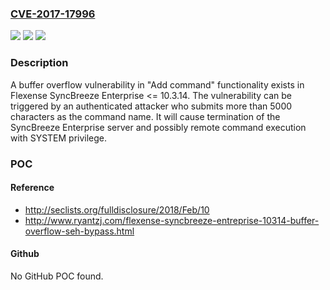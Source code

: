 ### [CVE-2017-17996](https://cve.mitre.org/cgi-bin/cvename.cgi?name=CVE-2017-17996)
![](https://img.shields.io/static/v1?label=Product&message=n%2Fa&color=blue)
![](https://img.shields.io/static/v1?label=Version&message=n%2Fa&color=blue)
![](https://img.shields.io/static/v1?label=Vulnerability&message=n%2Fa&color=brighgreen)

### Description

A buffer overflow vulnerability in "Add command" functionality exists in Flexense SyncBreeze Enterprise <= 10.3.14. The vulnerability can be triggered by an authenticated attacker who submits more than 5000 characters as the command name. It will cause termination of the SyncBreeze Enterprise server and possibly remote command execution with SYSTEM privilege.

### POC

#### Reference
- http://seclists.org/fulldisclosure/2018/Feb/10
- http://www.ryantzj.com/flexense-syncbreeze-entreprise-10314-buffer-overflow-seh-bypass.html

#### Github
No GitHub POC found.

